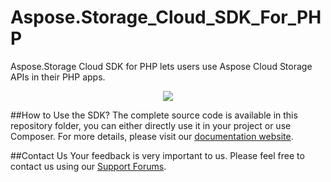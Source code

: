 # Aspose.Storage_Cloud_SDK_For_PHP
Aspose.Storage Cloud SDK for PHP lets users use Aspose Cloud Storage APIs in their PHP apps.

<p align="center">
  <a title="Download complete Aspose.Storage for Cloud source code" href="https://github.com/asposetotal/Aspose_total_Cloud/archive/master.zip">
	<img src="https://raw.github.com/AsposeExamples/java-examples-dashboard/master/images/downloadZip-Button-Large.png" />
  </a>
</p>

##How to Use the SDK?
The complete source code is available in this repository folder, you can either directly use it in your project or use Composer. For more details, please visit our [documentation website](http://www.aspose.com/docs/display/totalcloud/Available+SDKs).

##Contact Us
Your feedback is very important to us. Please feel free to contact us using our [Support Forums](https://www.aspose.com/community/forums/).
